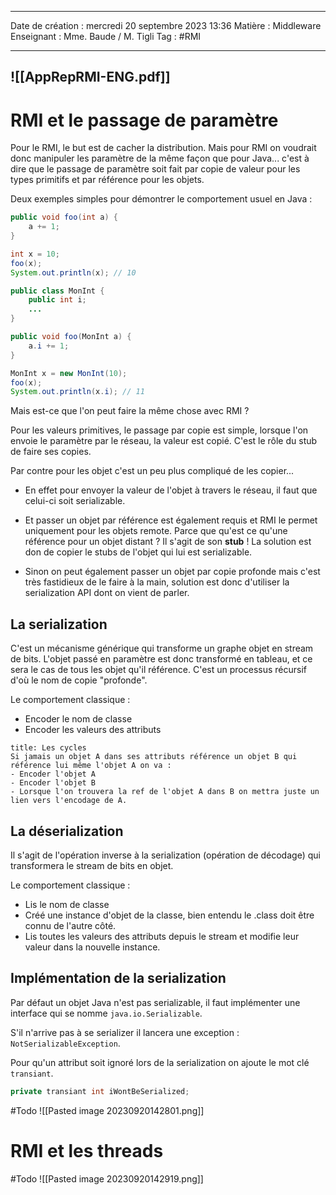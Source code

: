  ---

 Date de création : mercredi 20 septembre 2023 13:36
 Matière : Middleware
 Enseignant : Mme. Baude / M. Tigli
 Tag : #RMI

---

  ![[AppRepRMI-ENG.pdf]]
 ---

# RMI et le passage de paramètre

Pour le RMI, le but est de cacher la distribution.
Mais pour RMI on voudrait donc manipuler les paramètre de la même façon que pour Java... c'est à dire que le passage de paramètre soit fait par copie de valeur pour les types primitifs et par référence pour les objets.

Deux exemples simples pour démontrer le comportement usuel en Java :
```Java
public void foo(int a) {
	a += 1;
}

int x = 10;
foo(x);
System.out.println(x); // 10
```

```Java
public class MonInt {
	public int i;
	...
}

public void foo(MonInt a) {
	a.i += 1;
}

MonInt x = new MonInt(10);
foo(x);
System.out.println(x.i); // 11
```

Mais est-ce que l'on peut faire la même chose avec RMI ?

Pour les valeurs primitives, le passage par copie est simple, lorsque l'on envoie le paramètre par le réseau, la valeur est copié. C'est le rôle du stub de faire ses copies.

Par contre pour les objet c'est un peu plus compliqué de les copier... 

- En effet pour envoyer la valeur de l'objet à travers le réseau, il faut que celui-ci soit serializable.

- Et passer un objet par référence est également requis et RMI le permet uniquement pour les objets remote. Parce que qu'est ce qu'une référence pour un objet distant ? Il s'agit de son **stub** ! La solution est don de copier le stubs de l'objet qui lui est serializable.

- Sinon on peut également passer un objet par copie profonde mais c'est très fastidieux de le faire à la main, solution est donc d'utiliser la serialization API dont on vient de parler.

## La serialization

C'est un mécanisme générique qui transforme un graphe objet en stream de bits.
L'objet passé en paramètre est donc transformé en tableau, et ce sera le cas de tous les objet qu'il référence. C'est un processus récursif d'où le nom de copie "profonde".

Le comportement classique :
- Encoder le nom de classe
- Encoder les valeurs des attributs

```ad-danger
title: Les cycles
Si jamais un objet A dans ses attributs référence un objet B qui référence lui même l'objet A on va :
- Encoder l'objet A
- Encoder l'objet B
- Lorsque l'on trouvera la ref de l'objet A dans B on mettra juste un lien vers l'encodage de A.
```


## La déserialization

Il s'agit de l'opération inverse à la serialization (opération de décodage) qui transformera le stream de bits en objet. 

Le comportement classique :
- Lis le nom de classe
- Créé une instance d'objet de la classe, bien entendu le .class doit être connu de l'autre côté.
- Lis toutes les valeurs des attributs depuis le stream et modifie leur valeur dans la nouvelle instance.


## Implémentation de la serialization

Par défaut un objet Java n'est pas serializable, il faut implémenter une interface qui se nomme `java.io.Serializable`.

S'il n'arrive pas à se serializer il lancera une exception : `NotSerializableException`.

Pour qu'un attribut soit ignoré lors de la serialization on ajoute le mot clé `transiant`.
```Java
private transiant int iWontBeSerialized;
```

#Todo ![[Pasted image 20230920142801.png]]

# RMI et les threads

#Todo ![[Pasted image 20230920142919.png]]